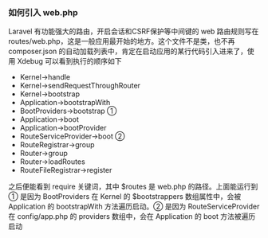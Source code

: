 ### 如何引入 web.php
Laravel 有功能强大的路由，开启会话和CSRF保护等中间键的 web 路由规则写在 routes/web.php，这是一般应用最开始的地方。这个文件不是类，也不再 composer.json 的自动加载列表中，肯定在启动应用的某行代码引入进来了，使用 Xdebug 可以看到执行的顺序如下
* Kernel->handle
* Kernel->sendRequestThroughRouter
* Kernel->bootstrap
* Application->bootstrapWith
* BootProviders->bootstrap ①
* Application->boot
* Application->bootProvider
* RouteServiceProvider->boot ②
* RouteRegistrar->group
* Router->group
* Router->loadRoutes
* RouteFileRegistrar->register

之后便能看到 require 关键词，其中 $routes 是 web.php 的路径。上面能运行到 ① 是因为 BootProviders 在 Kernel 的 $bootstrappers 数组属性中，会被 Application 的 bootstrapWith 方法遍历启动。② 是因为 RouteServiceProvider 在 config/app.php 的 providers 数组中，会在 Application 的 boot 方法被遍历启动